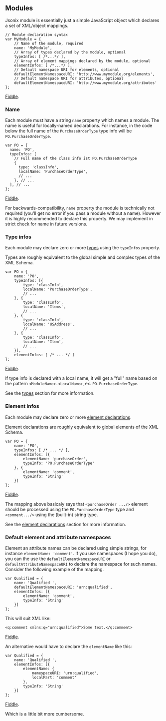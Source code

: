 

## Modules

Jsonix module is essentially just a simple JavaScript object which declares a set of XML/object mappings.

```
// Module declaration syntax
var MyModule = {
    // Name of the module, required
    name: 'MyModule',
    // Array of types declared by the module, optional 
    typeInfos: [ /*...*/ ],
    // Array of element mappings declared by the module, optional
    elementInfos: [ /*...*/ ],
    // Default namespace URI for elements, optional
    defaultElementNamespaceURI: 'http://www.mymodule.org/elements',
    // Default namespace URI for attributes, optional
    defaultElementNamespaceURI: 'http://www.mymodule.org/attributes'
};
```

[Fiddle](http://jsfiddle.net/lexi/zFZW6/).

### Name

Each module must have a string `name` property which names a module. The name is useful for locally-named declarations. For instance, in the code below the full name of the `PurchaseOrderType` type info will be `PO.PurchaseOrderType`.

```
var PO = {
  name: 'PO',
  typeInfos: [
    // Full name of the class info ist PO.PurchaseOrderType
    {
      type: 'classInfo',
      localName: 'PurchaseOrderType',
      // ...
    }, // ...
  ], // ...
};
```

[Fiddle](http://jsfiddle.net/lexi/F79g5/).

For backwards-compatibility, `name` property the module is technically not required (you'll get no error if you pass a module without a name). However it is highly recommended to declare this property. We may implement in strict check for name in future versions.

### Type infos

Each module may declare zero or more [types](#types) using the `typeInfos` property.  

Types are roughly equivalent to the global simple and complex types of the XML Schema.

```
var PO = {
    name: 'PO',
    typeInfos: [{
        type: 'classInfo',
        localName: 'PurchaseOrderType',
        // ...
    }, {
        type: 'classInfo',
        localName: 'Items',
        // ...
    }, {
        type: 'classInfo',
        localName: 'USAddress',
        // ...
    }, {
        type: 'classInfo',
        localName: 'Item',
        // ...
    }],
    elementInfos: [ /* ... */ ]
};
```

[Fiddle](http://jsfiddle.net/lexi/nZmRf/).

If type info is declared with a local name, it will get a "full" name based on the pattern `<ModuleName>.<LocalName>`, ex. `PO.PurchaseOrderType`.  

See the [types](#types) section for more information.

### Element infos

Each module may declare zero or more [element declarations](#element-declarations).  

Element declarations are roughly equivalent to global elements of the XML Schema.

```
var PO = {
    name: 'PO',
    typeInfos: [ /* ... */ ],
    elementInfos: [{
        elementName: 'purchaseOrder',
        typeInfo: 'PO.PurchaseOrderType'
    }, {
        elementName: 'comment',
        typeInfo: 'String'
    }]
};
```

[Fiddle](http://jsfiddle.net/lexi/Fq5cD/).

The mapping above basicaly says that `<purchaseOrder .../>` element should be processed using the `PO.PurchaseOrderType` type and `<comment.../>` using the (built-in) string type.

See the [element declarations](#element-declarations) section for more information.

### Default element and attribute namespaces

Element an attribute names can be declared using simple strings, for instance `elementName: 'comment'`. If you use namespaces (I hope you do), you can the use the `defaultElementNamespaceURI` or `defaultAttributeNamespaceURI` to declare the namespace for such names. Consider the following example of the mapping.

```
var Qualified = {
    name: 'Qualified ',
    defaultElementNamespaceURI: 'urn:qualified',
    elementInfos: [{
        elementName: 'comment',
        typeInfo: 'String'
    }]
};
```

This will suit XML like:

```
<q:comment xmlns:q="urn:qualified">Some text.</q:comment>
```

[Fiddle](http://jsfiddle.net/lexi/UPeww/).

An alternative would have to declare the `elementName` like this:

```
var Qualified = {
    name: 'Qualified ',
    elementInfos: [{
        elementName: {
            namespaceURI: 'urn:qualified',
            localPart: 'comment'
        },
        typeInfo: 'String'
    }]
};
```

[Fiddle](http://jsfiddle.net/lexi/Dgv9p/).  

Which is a little bit more cumbersome.
